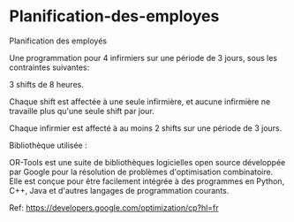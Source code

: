 # Planification-des-employes


Planification des employés

Une programmation pour 4 infirmiers sur une période de 3 jours, sous les contraintes suivantes:

3 shifts de 8 heures.

Chaque shift est affectée à une seule infirmière, et aucune infirmière ne travaille plus qu'une seule shift par jour.

Chaque infirmier est affecté à au moins 2 shifts sur une période de 3 jours.

Bibliothèque utilisée :

OR-Tools est une suite de bibliothèques logicielles open source développée par Google pour la résolution de problèmes d'optimisation combinatoire. Elle est conçue pour être facilement intégrée à des programmes en Python, C++, Java et d'autres langages de programmation courants.


Ref: https://developers.google.com/optimization/cp?hl=fr
